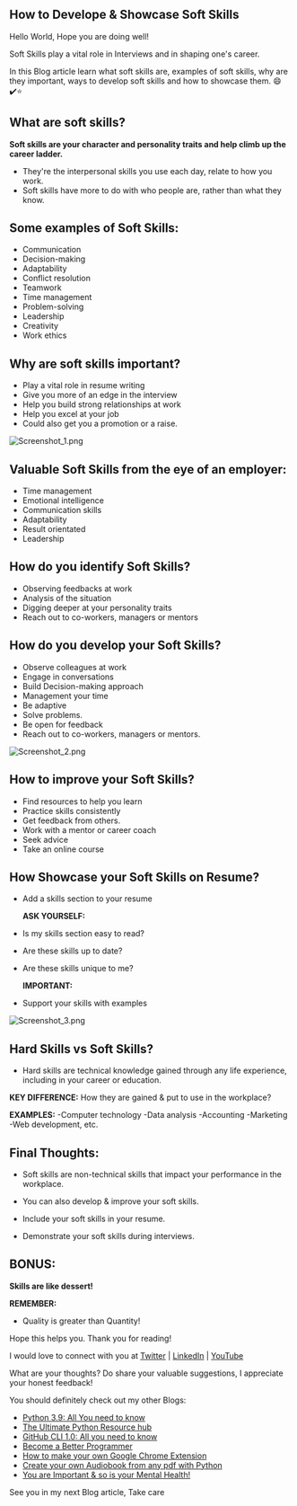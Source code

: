 ## How to Develope & Showcase Soft Skills

Hello World, Hope you are doing well!

Soft Skills play a vital role in Interviews and in shaping one's career.

In this Blog article learn what soft skills are, examples of soft skills, why are they important, ways to develop soft skills and how to showcase them. 😄✔️⭐️

## What are soft skills?

**Soft skills are your character and personality traits and help climb up the career ladder.**

-  They're the interpersonal skills you use each day, relate to how you work.
-  Soft skills have more to do with who people are, rather than what they know.

## Some examples of Soft Skills:

- Communication
- Decision-making
- Adaptability
- Conflict resolution
- Teamwork
- Time management
- Problem-solving
- Leadership
- Creativity
- Work ethics

##  Why are soft skills important?

- Play a vital role in resume writing
- Give you more of an edge in the interview
- Help you build strong relationships at work
- Help you excel at your job
- Could also get you a promotion or a raise.

![Screenshot_1.png](https://cdn.hashnode.com/res/hashnode/image/upload/v1605070209185/U3S1SARTD.png)

## Valuable Soft Skills from the eye of an employer:

- Time management
- Emotional intelligence
- Communication skills
- Adaptability
- Result orientated
- Leadership

## How do you identify Soft Skills?

- Observing feedbacks at work
- Analysis of the situation
- Digging deeper at your personality traits
- Reach out to co-workers, managers or mentors

## How do you develop your Soft Skills?

- Observe colleagues at work
- Engage in conversations
- Build Decision-making approach
- Management your time
- Be adaptive
- Solve problems.
- Be open for feedback
- Reach out to co-workers, managers or mentors.

![Screenshot_2.png](https://cdn.hashnode.com/res/hashnode/image/upload/v1605070225673/3N-vh_N_1.png)

## How to improve your Soft Skills?

- Find resources to help you learn
- Practice skills consistently
- Get feedback from others.
- Work with a mentor or career coach
- Seek advice
- Take an online course

## How Showcase your Soft Skills on Resume?

- Add a skills section to your resume

  **ASK YOURSELF:** 

- Is my skills section easy to read?

- Are these skills up to date?

- Are these skills unique to me?

  **IMPORTANT:**

- Support your skills with examples


![Screenshot_3.png](https://cdn.hashnode.com/res/hashnode/image/upload/v1605070268841/HVcN_8TBI.png)

## Hard Skills vs Soft Skills?

- Hard skills are technical knowledge gained through any life experience, including in your career or education. 

**KEY DIFFERENCE:**
How they are gained & put to use in the workplace?

**EXAMPLES:**
-Computer technology
-Data analysis
-Accounting
-Marketing
-Web development, etc.

## Final Thoughts:

- Soft skills are non-technical skills that impact your performance in the workplace.

- You can also develop & improve your soft skills.

- Include your soft skills in your resume.

- Demonstrate your soft skills during interviews.

## BONUS:

**Skills are like dessert!**

**REMEMBER:**

- Quality is greater than Quantity!

Hope this helps you. Thank you for reading!

I would love to connect with you at [Twitter](https://twitter.com/ayushi7rawat) | [LinkedIn](https://www.linkedin.com/in/ayushi7rawat/) | [YouTube](https://www.youtube.com/watch?v=dTiu7Y9j4WY)

What are your thoughts? Do share your valuable suggestions, I appreciate your honest feedback!

You should definitely check out my other Blogs:

- [Python 3.9: All You need to know](https://ayushirawat.com/python-39-all-you-need-to-know)
- [The Ultimate Python Resource hub](https://ayushirawat.com/the-ultimate-python-resource-hub)
- [GitHub CLI 1.0: All you need to know](https://ayushirawat.com/github-cli-10-all-you-need-to-know)
- [Become a Better Programmer](https://ayushirawat.com/become-a-better-programmer)
- [How to make your own Google Chrome Extension](https://ayushirawat.com/how-to-make-your-own-google-chrome-extension-1)
- [Create your own Audiobook from any pdf with Python](https://ayushirawat.com/create-your-own-audiobook-from-any-pdf-with-python)
- [You are Important & so is your Mental Health!](https://ayushirawat.com/you-are-important-and-so-is-your-mental-health)

See you in my next Blog article, Take care